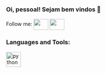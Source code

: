 ### Oi, pessoal! Sejam bem vindos 👋

Follow me:
<a href="https://www.linkedin.com/in/maria-lais-lima-dos-santos-34b03b163/" target="blank"><img align="center" src="https://cdn.jsdelivr.net/npm/simple-icons@3.0.1/icons/linkedin.svg" alt="" height="30" width="40" /></a>
<a href="https://www.instagram.com/eumarialais/)" target="blank"><img align="center" src="https://cdn.jsdelivr.net/npm/simple-icons@3.0.1/icons/instagram.svg" alt="" height="30" width="40" /></a>
<h3 align="left">Languages and Tools:</h3><https://img.shields.io/badge/Python-3776AB?style=for-the-badge&logo=python&logoColor=> <img src="https://img.shields.io/badge/Python-3776AB?style=for-the-badge&logo=python&logoColor=white" alt="python" width="40" height="40"/> </a> </p>

 


